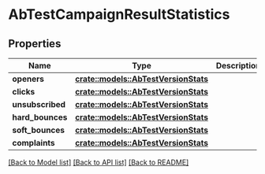 # AbTestCampaignResultStatistics

## Properties

Name | Type | Description | Notes
------------ | ------------- | ------------- | -------------
**openers** | [**crate::models::AbTestVersionStats**](abTestVersionStats.md) |  | 
**clicks** | [**crate::models::AbTestVersionStats**](abTestVersionStats.md) |  | 
**unsubscribed** | [**crate::models::AbTestVersionStats**](abTestVersionStats.md) |  | 
**hard_bounces** | [**crate::models::AbTestVersionStats**](abTestVersionStats.md) |  | 
**soft_bounces** | [**crate::models::AbTestVersionStats**](abTestVersionStats.md) |  | 
**complaints** | [**crate::models::AbTestVersionStats**](abTestVersionStats.md) |  | 

[[Back to Model list]](../README.md#documentation-for-models) [[Back to API list]](../README.md#documentation-for-api-endpoints) [[Back to README]](../README.md)



